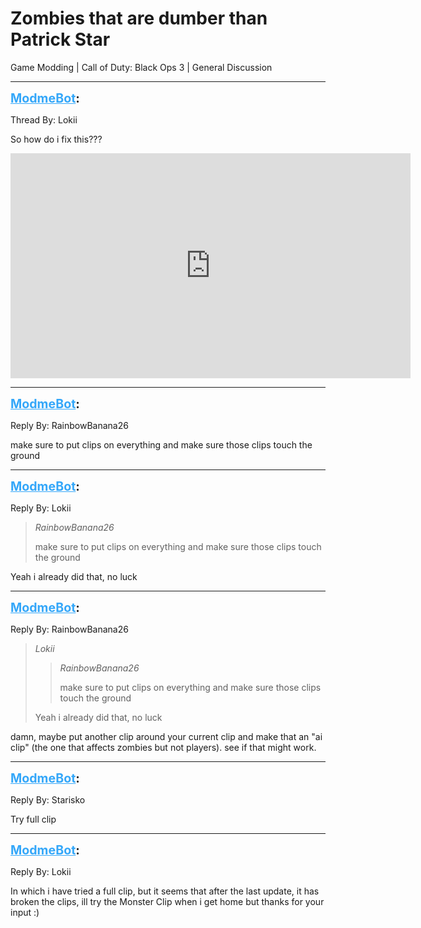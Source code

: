 # Zombies that are dumber than Patrick Star
Game Modding | Call of Duty: Black Ops 3 | General Discussion

---
<strong style="font-size: 1.4em;"><span style="text-decoration: underline;text-decoration-color: #34a7f9;"><span style="color:#34a7f9;">ModmeBot</span></span>:</strong>

<p>Thread By: Lokii<br /><p style="text-align:left;">So how do i fix this???</p><p style="text-align:left;"></p><p style="text-align:left;"><iframe type="text/html" width="640" height="360" src="https://www.youtube.com/embed/hWwbiyYzl_Y" frameborder="0"></iframe></p></p>

---
<strong style="font-size: 1.4em;"><span style="text-decoration: underline;text-decoration-color: #34a7f9;"><span style="color:#34a7f9;">ModmeBot</span></span>:</strong>

<p>Reply By: RainbowBanana26<br /><p style="text-align:left;">make sure to put clips on everything and make sure those clips touch the ground</p></p>

---
<strong style="font-size: 1.4em;"><span style="text-decoration: underline;text-decoration-color: #34a7f9;"><span style="color:#34a7f9;">ModmeBot</span></span>:</strong>

<p>Reply By: Lokii<br /><blockquote><em>RainbowBanana26</em><p style="text-align:left;">make sure to put clips on everything and make sure those clips touch the ground</p></blockquote><p style="text-align:left;">Yeah i already did that, no luck</p></p>

---
<strong style="font-size: 1.4em;"><span style="text-decoration: underline;text-decoration-color: #34a7f9;"><span style="color:#34a7f9;">ModmeBot</span></span>:</strong>

<p>Reply By: RainbowBanana26<br /><blockquote><em>Lokii</em><blockquote><em>RainbowBanana26</em><p style="text-align:left;">make sure to put clips on everything and make sure those clips touch the ground</p></blockquote><p style="text-align:left;">Yeah i already did that, no luck</p></blockquote><p style="text-align:left;">damn, maybe put another clip around your current clip and make that an &quot;ai clip&quot; (the one that affects zombies but not players). see if that might work.</p></p>

---
<strong style="font-size: 1.4em;"><span style="text-decoration: underline;text-decoration-color: #34a7f9;"><span style="color:#34a7f9;">ModmeBot</span></span>:</strong>

<p>Reply By: Starisko<br /><p style="text-align:left;">Try full clip </p></p>

---
<strong style="font-size: 1.4em;"><span style="text-decoration: underline;text-decoration-color: #34a7f9;"><span style="color:#34a7f9;">ModmeBot</span></span>:</strong>

<p>Reply By: Lokii<br /><p style="text-align:left;">In which i have tried a full clip, but it seems that after the last update, it has broken the clips, ill try the Monster Clip when i get home but thanks for your input :)</p></p>
